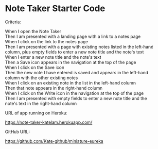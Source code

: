# Note Taker Starter Code

Criteria:

When I open the Note Taker </br>
Then I am presented with a landing page  with a link to a notes page </br>
When I click on the link to the notes page </br>
Then I am presented with a page with existing notes listed in the left-hand column, plus empty fields to enter a new note title and the note's text </br>
When I enter a new note title and the note's text </br>
Then a Save icon appears in the navigation at the top of the page </br>
When I click on the Save icon </br>
Then the new note I have entered is saved and appears in the left-hand column with the other existing notes </br>
When I click on an existing note in the list in the left-hand column </br>
Then that note appears in the right-hand column </br>
When I click on the Write icon in the navigation at the top of the page </br>
Then I am presented with empty fields to enter a new note title and the note's text in the right-hand column </br>

URL of app running on Heroku:

https://note-taker-katelam.herokuapp.com/

GitHub URL:

https://github.com/Kate-github/miniature-eureka